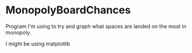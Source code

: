 # MonopolyBoardChances
Program I'm using to try and graph what spaces are landed on the most in monopoly.

I might be using matplotlib
